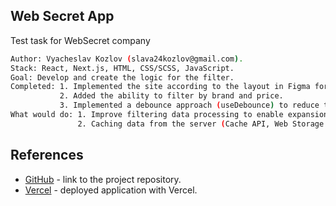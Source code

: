 ## Web Secret App

Test task for WebSecret company

```bash
Author: Vyacheslav Kozlov (slava24kozlov@gmail.com).
Stack: React, Next.js, HTML, CSS/SCSS, JavaScript.
Goal: Develop and create the logic for the filter.
Completed: 1. Implemented the site according to the layout in Figma for mobile, tablet and desktop. 
           2. Added the ability to filter by brand and price.
           3. Implemented a debounce approach (useDebounce) to reduce the number of requests to the server.
What would do: 1. Improve filtering data processing to enable expansion of filtering data.
               2. Caching data from the server (Cache API, Web Storage API).
```

## References

- [GitHub](https://github.com/slava24kozlov/websecret) - link to the project repository.
- [Vercel](https://websecret.vercel.app) - deployed application with Vercel.
